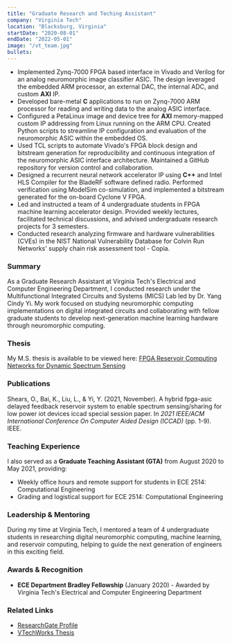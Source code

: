```yaml
---
title: "Graduate Research and Teching Assistant"
company: "Virginia Tech"
location: "Blacksburg, Virginia"
startDate: "2020-08-01"
endDate: "2022-05-01"
image: "/vt_team.jpg"
bullets:
---
```


- Implemented Zynq-7000 FPGA based interface in Vivado and Verilog for an analog neuromorphic image classifier ASIC. The design leveraged the embedded ARM processor, an external DAC, the internal ADC, and custom **AXI** IP.
- Developed bare-metal **C** applications to run on Zynq-7000 ARM processor for reading and writing data to the analog ASIC interface.
- Configured a PetaLinux image and device tree for **AXI** memory-mapped custom IP addressing from Linux running on the ARM CPU. Created Python scripts to streamline IP configuration and evaluation of the neuromorphic ASIC within the embedded OS.
- Used TCL scripts to automate Vivado's FPGA block design and bitstream generation for reproducibility and continuous integration of the neuromorphic ASIC interface architecture. Maintained a GitHub repository for version control and collaboration.
- Designed a recurrent neural network accelerator IP using **C++** and Intel HLS Compiler for the BladeRF software defined radio. Performed verification using ModelSim co-simulation, and implemented a bitstream generated for the on-board Cyclone V FPGA.
- Led and instructed a team of 4 undergraduate students in FPGA machine learning accelerator design. Provided weekly lectures, facilitated technical discussions, and advised undergraduate research projects for 3 semesters.
- Conducted research analyzing firmware and hardware vulnerabilities (CVEs) in the NIST National Vulnerability Database for Colvin Run Networks' supply chain risk assessment tool - Copia.

### Summary

As a Graduate Research Assistant at Virginia Tech's Electrical and Computer Engineering Department, I conducted research under the Multifunctional Integrated Circuits and Systems (MICS) Lab led by Dr. Yang Cindy Yi. My work focused on studying neuromorphic computing implementations on digital integrated circuits and collaborating with fellow graduate students to develop next-generation machine learning hardware through neuromorphic computing.

### Thesis

My M.S. thesis is available to be viewed here: [FPGA Reservoir Computing Networks for Dynamic Spectrum Sensing](https://vtechworks.lib.vt.edu/items/9c1ea54d-fcea-47b8-8307-95e0f0ab820a)

### Publications

Shears, O., Bai, K., Liu, L., & Yi, Y. (2021, November). A hybrid fpga-asic delayed feedback reservoir system to enable spectrum sensing/sharing for low power iot devices iccad special session paper. In _2021 IEEE/ACM International Conference On Computer Aided Design (ICCAD)_ (pp. 1-9). IEEE.

<!-- ### Education

**M.S. in Computer Engineering** (August 2020 - May 2022)
Virginia Polytechnic Institute and State University

My graduate studies covered advanced topics in:

- Spiking Neural Networks
- Hardware Acceleration
- SoC Design with ASICs and FPGAs
- Deep Learning
- Edge Computing -->

### Teaching Experience

I also served as a **Graduate Teaching Assistant (GTA)** from August 2020 to May 2021, providing:

- Weekly office hours and remote support for students in ECE 2514: Computational Engineering
- Grading and logistical support for ECE 2514: Computational Engineering

### Leadership & Mentoring

During my time at Virginia Tech, I mentored a team of 4 undergraduate students in researching digital neuromorphic computing, machine learning, and reservoir computing, helping to guide the next generation of engineers in this exciting field.

### Awards & Recognition

- **ECE Department Bradley Fellowship** (January 2020) - Awarded by Virginia Tech's Electrical and Computer Engineering Department

### Related Links

- [ResearchGate Profile](https://www.researchgate.net/profile/Osaze-Shears)
- [VTechWorks Thesis](https://vtechworks.lib.vt.edu/server/api/core/bitstreams/e9e944e2-5079-4193-bad7-76ee89833cfe/content)